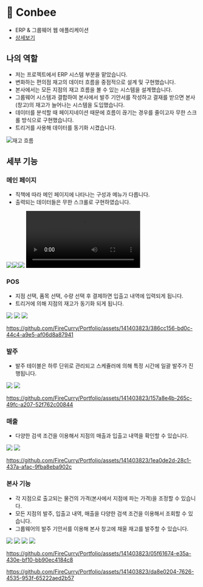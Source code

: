 # 🐝 Conbee
- ERP & 그룹웨어 웹 애플리케이션
- [상세보기](https://github.com/Bee-Keepers/conbee)

## 나의 역할
- 저는 프로젝트에서 ERP 시스템 부분을 맡았습니다.
- 변화하는 편의점 재고의 데이터 흐름을 중점적으로 설계 및 구현했습니다.
- 본사에서는 모든 지점의 재고 흐름을 볼 수 있는 시스템을 설계했습니다.
- 그룹웨어 시스템과 결합하여 본사에서 발주 기안서를 작성하고 결재를 받으면 본사(창고)의 재고가 늘어나는 시스템을 도입했습니다.
- 데이터를 분석할 때 페이지네이션 때문에 흐름이 끊기는 경우를 줄이고자 무한 스크롤 방식으로 구현했습니다.
- 트리거를 사용해 데이터를 동기화 시켰습니다.

![재고 흐름](https://github.com/FireCurry/Portfolio/assets/141403823/aed1f2b5-40bb-4a48-9242-5d97012e68b9)

## 세부 기능
### 메인 페이지
- 직책에 따라 메인 페이지에 나타나는 구성과 메뉴가 다릅니다.
- 출력되는 데이터들은 무한 스크롤로 구현하였습니다.
  
<img src="./image/Slide4.jpg"><img src="./image/Slide5.jpg"><img src="./image/Slide6.jpg">
<video src="https://github.com/FireCurry/Portfolio/assets/141403823/c0697f69-6b63-46a9-9178-7866d8d54dc7"/>

### POS
- 지점 선택, 품목 선택, 수량 선택 후 결제하면 입출고 내역에 입력되게 됩니다.
- 트리거에 의해 지점의 재고가 동기화 되게 됩니다.

<img src="./image/Slide7.jpg">
<img src="./image/Slide8.jpg">
<img src="./image/Slide9.jpg">


https://github.com/FireCurry/Portfolio/assets/141403823/386cc156-bd0c-44c4-a9e5-af06d8a87941


### 발주
- 발주 테이블은 하루 단위로 관리되고 스케쥴러에 의해 특정 시간에 일괄 발주가 진행됩니다.

<img src="./image/Slide10.jpg">
<img src="./image/Slide11.jpg">


https://github.com/FireCurry/Portfolio/assets/141403823/157a8e4b-265c-49fc-a207-52f762c00844


### 매출
- 다양한 검색 조건을 이용해서 지점의 매출과 입출고 내역을 확인할 수 있습니다.

<img src="./image/Slide12.jpg">
<img src="./image/Slide13.jpg">


https://github.com/FireCurry/Portfolio/assets/141403823/1ea0de2d-28c1-437a-afac-9fba8eba902c


### 본사 기능
- 각 지점으로 출고되는 물건의 가격(본사에서 지점에 파는 가격)을 조정할 수 있습니다.
- 모든 지점의 발주, 입출고 내역, 매출을 다양한 검색 조건을 이용해서 조회할 수 있습니다.
- 그룹웨어의 발주 기안서를 이용해 본사 창고에 채울 재고를 발주할 수 있습니다.

<img src="./image/Slide14.jpg">
<img src="./image/Slide15.jpg">
<img src="./image/Slide16.jpg">
<img src="./image/Slide17.jpg">


https://github.com/FireCurry/Portfolio/assets/141403823/05f61674-e35a-430e-bf10-bb90ec4184c8



https://github.com/FireCurry/Portfolio/assets/141403823/da8e0204-7626-4535-953f-65222aed2b57



